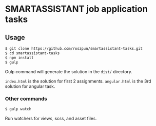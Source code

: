# SMARTASSISTANT job application tasks

## Usage 

```sh
$ git clone https://github.com/roszpun/smartassistant-tasks.git
$ cd smartassistant-tasks
$ npm install
$ gulp
```

Gulp command will generate the solution in the `dist/` directory.

``index.html`` is the solution for first 2 assignments.
``angular.html`` is the 3rd solution for angular task.

### Other commands
```sh
$ gulp watch
```

Run watchers for views, scss, and asset files.